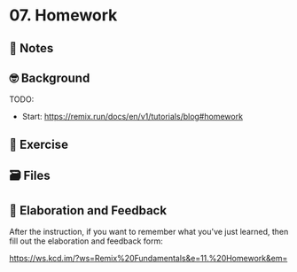 # 07. Homework

## 📝 Notes

## 🤓 Background

TODO:

- Start: https://remix.run/docs/en/v1/tutorials/blog#homework

## 💪 Exercise

## 🗃 Files

## 🦉 Elaboration and Feedback

After the instruction, if you want to remember what you've just learned, then
fill out the elaboration and feedback form:

https://ws.kcd.im/?ws=Remix%20Fundamentals&e=11.%20Homework&em=

